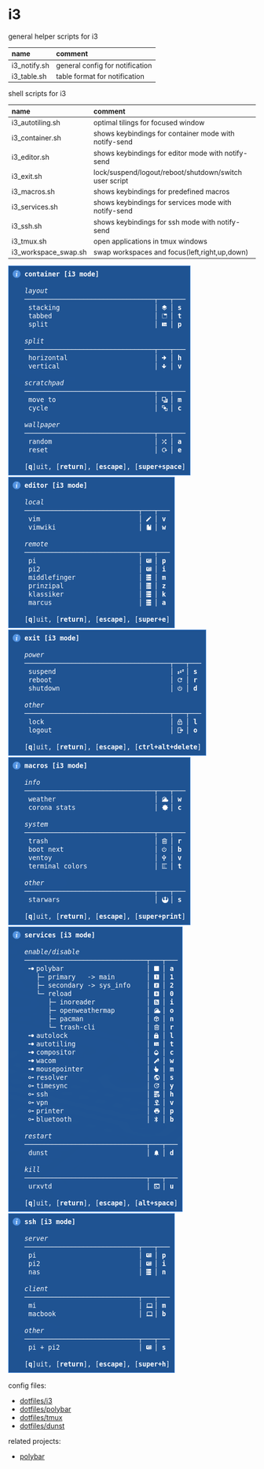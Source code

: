 # i3

general helper scripts for i3

| name         | comment                         |
| :----------- | :------------------------------ |
| i3_notify.sh | general config for notification |
| i3_table.sh  | table format for notification   |

shell scripts for i3

| name                 | comment                                                |
| :------------------- | :----------------------------------------------------- |
| i3_autotiling.sh     | optimal tilings for focused window                     |
| i3_container.sh      | shows keybindings for container mode with notify-send  |
| i3_editor.sh         | shows keybindings for editor mode with notify-send     |
| i3_exit.sh           | lock/suspend/logout/reboot/shutdown/switch user script |
| i3_macros.sh         | shows keybindings for predefined macros                |
| i3_services.sh       | shows keybindings for services mode with notify-send   |
| i3_ssh.sh            | shows keybindings for ssh mode with notify-send        |
| i3_tmux.sh           | open applications in tmux windows                      |
| i3_workspace_swap.sh | swap workspaces and focus(left,right,up,down)          |

![screenshot container mode](screenshot_container.png)
![screenshot editor mode](screenshot_editor.png)
![screenshot exit mode](screenshot_exit.png)
![screenshot macros mode](screenshot_macros.png)
![screenshot services mode](screenshot_services.png)
![screenshot ssh mode](screenshot_ssh.png)

config files:

- [dotfiles/i3](https://github.com/mrdotx/dotfiles/tree/master/.config/i3)
- [dotfiles/polybar](https://github.com/mrdotx/dotfiles/tree/master/.config/polybar)
- [dotfiles/tmux](https://github.com/mrdotx/dotfiles/tree/master/.config/tmux)
- [dotfiles/dunst](https://github.com/mrdotx/dotfiles/tree/master/.config/dunst)

related projects:

- [polybar](https://github.com/mrdotx/polybar)
